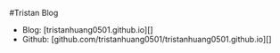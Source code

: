 #Tristan Blog

- Blog: [tristanhuang0501.github.io][]
- Github: [github.com/tristanhuang0501/tristanhuang0501.github.io][]